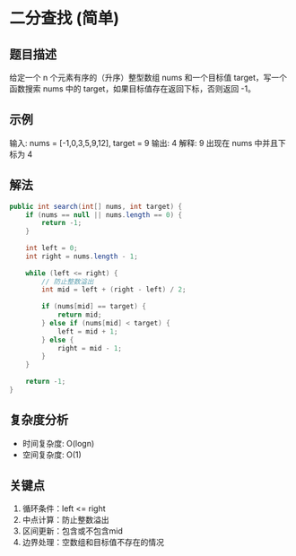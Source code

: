 # 二分查找 (简单)

## 题目描述
给定一个 n 个元素有序的（升序）整型数组 nums 和一个目标值 target，写一个函数搜索 nums 中的 target，如果目标值存在返回下标，否则返回 -1。

## 示例
输入: nums = [-1,0,3,5,9,12], target = 9
输出: 4
解释: 9 出现在 nums 中并且下标为 4

## 解法
```java
public int search(int[] nums, int target) {
    if (nums == null || nums.length == 0) {
        return -1;
    }
    
    int left = 0;
    int right = nums.length - 1;
    
    while (left <= right) {
        // 防止整数溢出
        int mid = left + (right - left) / 2;
        
        if (nums[mid] == target) {
            return mid;
        } else if (nums[mid] < target) {
            left = mid + 1;
        } else {
            right = mid - 1;
        }
    }
    
    return -1;
}
```

## 复杂度分析
- 时间复杂度: O(logn)
- 空间复杂度: O(1)

## 关键点
1. 循环条件：left <= right
2. 中点计算：防止整数溢出
3. 区间更新：包含或不包含mid
4. 边界处理：空数组和目标值不存在的情况
